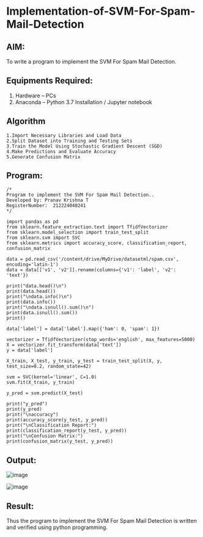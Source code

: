 # Implementation-of-SVM-For-Spam-Mail-Detection

## AIM:
To write a program to implement the SVM For Spam Mail Detection.

## Equipments Required:
1. Hardware – PCs
2. Anaconda – Python 3.7 Installation / Jupyter notebook

## Algorithm
```
1.Import Necessary Libraries and Load Data
2.Split Dataset into Training and Testing Sets
3.Train the Model Using Stochastic Gradient Descent (SGD)
4.Make Predictions and Evaluate Accuracy
5.Generate Confusion Matrix
```
## Program:
```
/*
Program to implement the SVM For Spam Mail Detection..
Developed by: Pranav Krishna T
RegisterNumber:  212224040241
*/

import pandas as pd
from sklearn.feature_extraction.text import TfidfVectorizer
from sklearn.model_selection import train_test_split
from sklearn.svm import SVC
from sklearn.metrics import accuracy_score, classification_report, confusion_matrix

data = pd.read_csv('/content/drive/MyDrive/datasetml/spam.csv', encoding='latin-1')
data = data[['v1', 'v2']].rename(columns={'v1': 'label', 'v2': 'text'})

print("data.head()\n")
print(data.head())
print("\ndata.info()\n")
print(data.info())
print("\ndata.isnull().sum()\n")
print(data.isnull().sum())
print()

data['label'] = data['label'].map({'ham': 0, 'spam': 1})

vectorizer = TfidfVectorizer(stop_words='english', max_features=5000)
X = vectorizer.fit_transform(data['text'])
y = data['label']

X_train, X_test, y_train, y_test = train_test_split(X, y, test_size=0.2, random_state=42)

svm = SVC(kernel='linear', C=1.0)
svm.fit(X_train, y_train)

y_pred = svm.predict(X_test)

print("y_pred")
print(y_pred)
print("\naccuracy")
print(accuracy_score(y_test, y_pred))
print("\nClassification Report:")
print(classification_report(y_test, y_pred))
print("\nConfusion Matrix:")
print(confusion_matrix(y_test, y_pred))
```

## Output:

![image](https://github.com/user-attachments/assets/3345a7ad-a748-443b-927e-722c5082fe27)


![image](https://github.com/user-attachments/assets/2acfe025-cd09-40cc-aac7-6bb23ab5921e)

## Result:
Thus the program to implement the SVM For Spam Mail Detection is written and verified using python programming.
